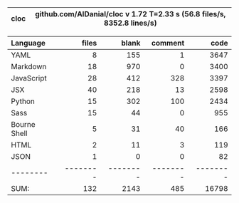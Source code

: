 cloc|github.com/AlDanial/cloc v 1.72  T=2.33 s (56.8 files/s, 8352.8 lines/s)
--- | ---

Language|files|blank|comment|code
:-------|-------:|-------:|-------:|-------:
YAML|8|155|1|3647
Markdown|18|970|0|3400
JavaScript|28|412|328|3397
JSX|40|218|13|2598
Python|15|302|100|2434
Sass|15|44|0|955
Bourne Shell|5|31|40|166
HTML|2|11|3|119
JSON|1|0|0|82
--------|--------|--------|--------|--------
SUM:|132|2143|485|16798
